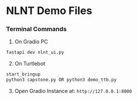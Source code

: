 
# NLNT Demo Files


### Terminal Commands
1. On Gradio PC
```bash
fastapi dev nlnt_ui.py
``` 

2. On Turtlebot
```bash
start_bringup
python3 capstone.py OR python3 demo_ttb.py
```

3. Open Gradio Instance at: `http://127.0.0.1:8000`